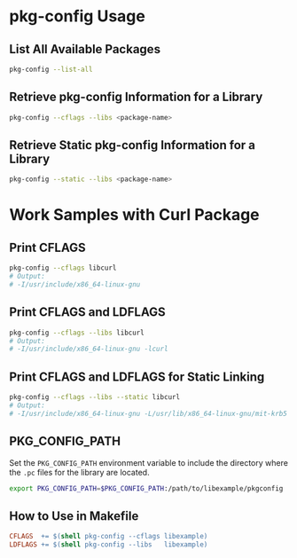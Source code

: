 # pkg-config Usage

## List All Available Packages

```bash
pkg-config --list-all
```

## Retrieve pkg-config Information for a Library

```bash
pkg-config --cflags --libs <package-name>
```

## Retrieve Static pkg-config Information for a Library

```bash
pkg-config --static --libs <package-name>
```

# Work Samples with Curl Package

## Print CFLAGS

```bash
pkg-config --cflags libcurl
# Output:
# -I/usr/include/x86_64-linux-gnu
```

## Print CFLAGS and LDFLAGS

```bash
pkg-config --cflags --libs libcurl
# Output:
# -I/usr/include/x86_64-linux-gnu -lcurl
```

## Print CFLAGS and LDFLAGS for Static Linking

```bash
pkg-config --cflags --libs --static libcurl
# Output:
# -I/usr/include/x86_64-linux-gnu -L/usr/lib/x86_64-linux-gnu/mit-krb5 -lcurl -lnghttp2 -lidn2 -lrtmp -lssh -lpsl -lssl -lcrypto -lssl -lcrypto -Wl,-Bsymbolic-functions -Wl,-z,relro -lgssapi_krb5 -lkrb5 -lk5crypto -lcom_err -llber -lldap -llber -lbrotlidec -lz
```

## PKG_CONFIG_PATH

Set the `PKG_CONFIG_PATH` environment variable to include the directory where the `.pc` files for the library are located.

```bash
export PKG_CONFIG_PATH=$PKG_CONFIG_PATH:/path/to/libexample/pkgconfig
```

## How to Use in Makefile

```makefile
CFLAGS  += $(shell pkg-config --cflags libexample)
LDFLAGS += $(shell pkg-config --libs   libexample)
```

